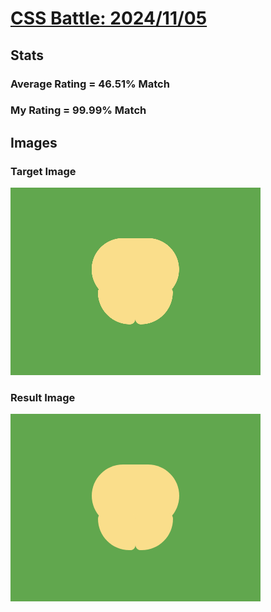 # [CSS Battle: 2024/11/05](https://cssbattle.dev/play/e4y3zJu9OIFOX0tty0v2)

## Stats

### Average Rating = 46.51% Match

### My Rating = 99.99% Match

## Images

### Target Image

![](./images/target.png)

### Result Image

![](./images/result.png)
